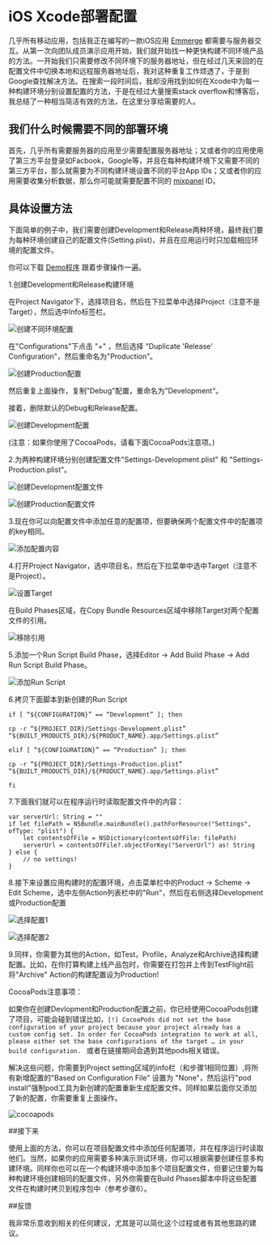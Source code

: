 # iOS Xcode部署配置

几乎所有移动应用，包括我正在编写的一款iOS应用 [Emmerge][1] 都需要与服务器交互。从第一次向团队成员演示应用开始，我们就开始找一种更快构建不同环境产品的方法。一开始我们只需要修改不同环境下的服务器地址，但在经过几天来回的在配置文件中切换本地和远程服务器地址后，我对这种重复工作烦透了，于是到Google查找解决方法。在搜索一段时间后，我却没用找到如何在Xcode中为每一种构建环境分别设置配置的方法，于是在经过大量搜索stack overflow和博客后，我总结了一种相当简洁有效的方法，在这里分享给需要的人。

## 我们什么时候需要不同的部署环境

首先，几乎所有需要服务器的应用至少需要配置服务器地址；又或者你的应用使用了第三方平台登录如Facbook，Google等，并且在每种构建环境下又需要不同的第三方平台，那么就需要为不同构建环境设置不同的平台App IDs；又或者你的应用需要收集分析数据，那么你可能就需要配置不同的 [mixpanel][2] ID。

## 具体设置方法

下面简单的例子中，我们需要创建Development和Release两种环境，最终我们要为每种环境创建自己的配置文件(Setting.plist)，并且在应用运行时只加载相应环境的配置文件。

你可以下载 [Demo程序][3] 跟着步骤操作一遍。

1.创建Development和Release构建环境

在Project Navigator下，选择项目名，然后在下拉菜单中选择Project（注意不是Target），然后选中Info标签栏。

![创建不同环境配置][4]

在"Configurations"下点击 "+" ，然后选择 "Duplicate 'Release' Configuration"，然后重命名为"Production"。

![创建Production配置][5]

然后重复上面操作，复制"Debug"配置，重命名为"Development"。

接着，删除默认的Debug和Release配置。

![创建Development配置][6]

(注意：如果你使用了CocoaPods，请看下面CocoaPods注意项。)

2.为两种构建环境分别创建配置文件"Settings-Development.plist" 和 "Settings-Production.plist"。

![创建Development配置文件][7]

![创建Production配置文件][8]

3.现在你可以向配置文件中添加任意的配置项，但要确保两个配置文件中的配置项的key相同。

![添加配置内容][9]

4.打开Project Navigator，选中项目名，然后在下拉菜单中选中Target（注意不是Project）。

![设置Target][10]

在Build Phases区域，在Copy Bundle Resources区域中移除Target对两个配置文件的引用。

![移除引用][11]

5.添加一个Run Script Build Phase，选择Editor -> Add Build Phase -> Add Run Script Build Phase。

![添加Run Script][12]

6.拷贝下面脚本到新创建的Run Script

```
if [ “${CONFIGURATION}” == “Development” ]; then
    
cp -r “${PROJECT_DIR}/Settings-Development.plist” “${BUILT_PRODUCTS_DIR}/${PRODUCT_NAME}.app/Settings.plist”

elif [ “${CONFIGURATION}” == “Production” ]; then
    
cp -r “${PROJECT_DIR}/Settings-Production.plist” “${BUILT_PRODUCTS_DIR}/${PRODUCT_NAME}.app/Settings.plist”
    
fi
```

7.下面我们就可以在程序运行时读取配置文件中的内容：

```
var serverUrl: String = ""
if let filePath = NSBundle.mainBundle().pathForResource("Settings", ofType: "plist") {
    let contentsOfFile = NSDictionary(contentsOfFile: filePath)
    serverUrl = contentsOfFile?.objectForKey("ServerUrl") as! String
} else {
    // no settings!
}
```

8.接下来设置应用构建时的配置环境，点击菜单栏中的Product -> Scheme -> Edit Scheme，选中左侧Action列表栏中的"Run"，然后在右侧选择Development或Production配置

![选择配置1][13]

![选择配置2][14]

9.同样，你需要为其他的Action，如Test，Profile，Analyze和Archive选择构建配置。比如，在你打算构建上线产品包时，你需要在打包并上传到TestFlight前将"Archive" Action的构建配置设为Production!

CocoaPods注意事项：

如果你在创建Devlopment和Production配置之前，你已经使用CocoaPods创建了项目，可能会碰到错误比如，`[!] CocoaPods did not set the base configuration of your project because your project already has a custom config set. In order for CocoaPods integration to work at all, please either set the base configurations of the target … in your build configuration.
` 或者在链接期间会遇到其他pods相关错误。

解决这些问题，你需要到Project setting区域的info栏（和步骤1相同位置）,将所有新增配置的"Based on Configuration File" 设置为 "None"，然后运行"pod install"强制pod工具为新创建的配置重新生成配置文件。同样如果后面你又添加了新的配置，你需要重复上面操作。

![cocoapods][15]

##接下来

使用上面的方法，你可以在项目配置文件中添加任何配置项，并在程序运行时读取他们。当然，如果你的应用需要多种演示测试环境，你可以根据需要创建任意多构建环境。同样你也可以在一个构建环境中添加多个项目配置文件，但要记住要为每种构建环境创建相同的配置文件，另外你需要在Build Phases脚本中将这些配置文件在构建时拷贝到程序包中（参考步骤6）。

##反馈

我非常乐意收到相关的任何建议，尤其是可以简化这个过程或者有其他思路的建议。




  [1]: http://emmerge.com/
  [2]: https://mixpanel.com/
  [3]: https://github.com/nsolter/DeploymentConfigurationsDemo
  [4]: https://cdn-images-1.medium.com/max/800/1*bq8nwaYr_VHSUpg6IFw_zw.png
  [5]: https://cdn-images-1.medium.com/max/800/1*3kHjSJQvu4q5-ee2Cv8A-g.png
  [6]: https://cdn-images-1.medium.com/max/800/1*RjY0NjSZ-XhJKX09HnH03A.png
  [7]: https://cdn-images-1.medium.com/max/800/1*JO3L5eOso9ckPesTPGhFNg.png
  [8]: https://cdn-images-1.medium.com/max/800/1*hGaMWtSo53ZGCdp94auWaw.png
  [9]: https://cdn-images-1.medium.com/max/800/1*Fo3R1a6GmV7BFhYBeei1KQ.png
  [10]: https://cdn-images-1.medium.com/max/800/1*kUfaw6X1urdSjb_VccF--w.png
  [11]: https://cdn-images-1.medium.com/max/800/1*8T5E1yUEtei3iD5WbV9rYQ.png
  [12]: https://cdn-images-1.medium.com/max/800/1*Gj6TGRRPuUwq_7atHfi5SA.png
  [13]: https://cdn-images-1.medium.com/max/800/1*-uoHFkxGa1obj5zsncDChQ.png
  [14]: https://cdn-images-1.medium.com/max/800/1*zb5ykn6CHQeKqO2X7ClKRQ.png
  [15]: https://cdn-images-1.medium.com/max/800/1*F7yDDktEEAnXDZs5DpE4Rg.png

